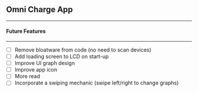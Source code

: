 ## Omni Charge App
___
#### Future Features
___
- [ ] Remove bloatware from code (no need to scan devices)
- [ ] Add loading screen to LCD on start-up
- [ ] Improve UI graph design
- [ ] Improve app icon
- [ ] More read
- [ ] Incorporate a swiping mechanic (swipe left/right to change graphs)
